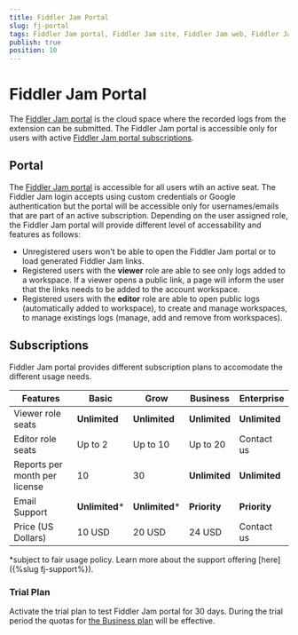 ```yaml
---
title: Fiddler Jam Portal
slug: fj-portal
tags: Fiddler Jam portal, Fiddler Jam site, Fiddler Jam web, Fiddler Jam portal users
publish: true
position: 10
---
```


# Fiddler Jam Portal

The [Fiddler Jam portal](https://jam.getfiddler.com) is the cloud space where the recorded logs from the extension can be submitted. The Fiddler Jam portal is accessible only for users with active [Fiddler Jam portal subscriptions](#subscriptions).


## Portal

The [Fiddler Jam portal](https://jam.getfiddler.com) is accessible for all users wtih an active seat. The Fiddler Jam login accepts using custom credentials or Google authentication but the portal will be accessible only for usernames/emails that are part of an active subscription. Depending on the user assigned role, the Fiddler Jam portal will provide different level of accessability and features as follows:

- Unregistered users won't be able to open the Fiddler Jam portal or to load generated Fiddler Jam links.
- Registered users with the **viewer** role are able to see only logs added to a workspace. If a viewer opens a public link, a page will inform the user that the links needs to be added to the account workspace.
- Registered users with the **editor** role are able to open public logs (automatically added to workspace), to create and manage workspaces, to manage existings logs (manage, add and remove from workspaces).


## Subscriptions

Fiddler Jam portal provides different subscription plans to accomodate the different usage needs.

| __Features__ |  __Basic__ | __Grow__ | __Business__ | __Enterprise__ |
|---|---|---|---|---|
| Viewer role seats | **Unlimited** | **Unlimited** | **Unlimited** | **Unlimited** |
| Editor role seats | Up to 2 | Up to 10 | Up to 20 | Contact us |
| Reports per month per license | 10 | 30 | **Unlimited** | **Unlimited** |
| Email Support | **Unlimited*** | **Unlimited*** |  **Priority** |  **Priority** |
| Price (US Dollars) | 10 USD | 20 USD |  24 USD | Contact us |

*subject to fair usage policy. Learn more about the support offering [here]({%slug fj-support%}).

### Trial Plan

Activate the trial plan to test Fiddler Jam portal for 30 days. During the trial period the quotas for [the Business plan](#business-plan) will be effective.
